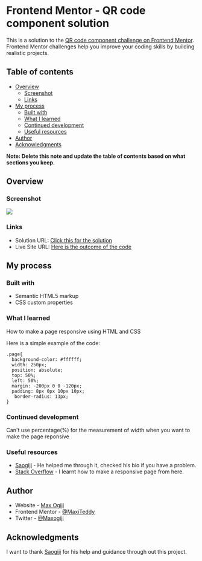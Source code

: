 #  Frontend Mentor - QR code component solution

This is a solution to the [QR code component challenge on Frontend Mentor](https://www.frontendmentor.io/challenges/qr-code-component-iux_sIO_H). Frontend Mentor challenges help you improve your coding skills by building realistic projects. 

## Table of contents

- [Overview](#overview)
  - [Screenshot](#screenshot)
  - [Links](#links)
- [My process](#my-process)
  - [Built with](#built-with)
  - [What I learned](#what-i-learned)
  - [Continued development](#continued-development)
  - [Useful resources](#useful-resources)
- [Author](#author)
- [Acknowledgments](#acknowledgments)

**Note: Delete this note and update the table of contents based on what sections you keep.**

## Overview

### Screenshot

![](./screenshot.jpg)

### Links

- Solution URL: [Click this for the solution](https://github.com/MaxiTeddy/QR-CodeProject)
- Live Site URL: [Here is the outcome of the code](https://drive.google.com/folderview?id=14_wYnUFbGX55rxi8-ONS3_5BDD3TzGsz)

## My process

### Built with

- Semantic HTML5 markup
- CSS custom properties

### What I learned

How to make a page responsive using HTML and CSS

Here is a simple example of the code:

```
.page{
  background-color: #ffffff;
  width: 250px;
  position: absolute;
  top: 50%;
  left: 50%;
  margin: -200px 0 0 -120px;
  padding: 8px 0px 10px 10px;
   border-radius: 13px;
}
```

### Continued development

Can't use percentage(%) for the measurement of width when you want to make the page reponsive 

### Useful resources

- [Saogiji](https://github.com/saogiji) - He helped me through it, checked his bio if you have a problem.
- [Stack Overflow](https://stackoverflow.com/questions/356809/best-way-to-center-a-div-on-a-page-vertically-and-horizontally) - I learnt how to make a responsive page from here.


## Author

- Website - [Max Ogiji](https://github.com/MaxiTeddy)
- Frontend Mentor - [@MaxiTeddy](https://www.frontendmentor.io/profile/yourusername)
- Twitter - [@Maxogiji](https://www.twitter.com/maxogiji)

## Acknowledgments

I want to thank [Saogiji](https://github.com/saogiji) for his help and guidance through out this project.
